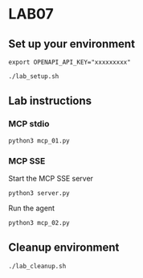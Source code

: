 # LAB07
## Set up your environment
```
export OPENAPI_API_KEY="xxxxxxxxx"
```
```
./lab_setup.sh
```
## Lab instructions
### MCP stdio
```
python3 mcp_01.py
```
### MCP SSE
Start the MCP SSE server
```
python3 server.py
```
Run the agent
```
python3 mcp_02.py
```
## Cleanup environment
```
./lab_cleanup.sh
```
